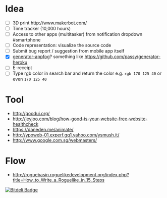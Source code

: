 # Idea
- [ ] 3D print http://www.makerbot.com/
- [ ] Time tracker (10,000 hours)
- [ ] Access to other apps (multitasker) from notification dropdown #smartphone
- [ ] Code representation: visualize the source code
- [ ] Submit bug report / suggestion from mobile app itself
- [x] [generator-appfog](https://npmjs.org/package/generator-appfog)? something like https://github.com/passy/generator-heroku
- [ ] E-receipt
- [ ] Type rgb color in search bar and return the color e.g. `rgb 170 125 40` or even `170 125 40`

# Tool
- http://goodui.org/
- http://jeyjoo.com/blog/how-good-is-your-website-free-website-healthcheck
- https://daneden.me/animate/
- http://ypoweb-01.experf.gq1.yahoo.com/ysmush.it/
- http://www.google.com.sg/webmasters/

# Flow
- http://roguebasin.roguelikedevelopment.org/index.php?title=How_to_Write_a_Roguelike_in_15_Steps

[![Bitdeli Badge](https://d2weczhvl823v0.cloudfront.net/kumabotz/idea/trend.png)](https://bitdeli.com/free "Bitdeli Badge")
